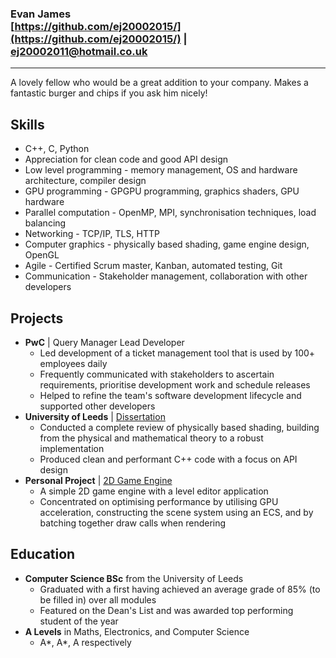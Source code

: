 ### **Evan James** &nbsp;&nbsp;&nbsp;&nbsp;&nbsp;&nbsp;&nbsp;&nbsp;&nbsp;&nbsp;&nbsp;&nbsp;&nbsp;&nbsp;&nbsp;&nbsp;&nbsp;&nbsp;&nbsp;&nbsp;&nbsp;&nbsp;&nbsp;&nbsp;&nbsp;&nbsp;&nbsp;&nbsp;&nbsp;&nbsp;&nbsp;&nbsp;&nbsp;&nbsp;&nbsp; [https://github.com/ej20002015/](https://github.com/ej20002015/) | ej20002011@hotmail.co.uk
---

A lovely fellow who would be a great addition to your company. Makes a fantastic burger and chips if you ask him nicely!

## Skills
- C++, C, Python
- Appreciation for clean code and good API design
- Low level programming - memory management, OS and hardware architecture, compiler design
- GPU programming - GPGPU programming, graphics shaders, GPU hardware
- Parallel computation - OpenMP, MPI, synchronisation techniques, load balancing
- Networking - TCP/IP, TLS, HTTP
- Computer graphics - physically based shading, game engine design, OpenGL
- Agile - Certified Scrum master, Kanban, automated testing, Git
- Communication - Stakeholder management, collaboration with other developers

## Projects

- **PwC** | Query Manager Lead Developer
  - Led development of a ticket management tool that is used by 100+ employees daily
  - Frequently communicated with stakeholders to ascertain requirements, prioritise development work and schedule releases
  - Helped to refine the team's software development lifecycle and supported other developers
- **University of Leeds** | [Dissertation](https://github.com/ej20002015/PhysicallyBasedRenderer)
  - Conducted a complete review of physically based shading, building from the physical and mathematical theory to a robust implementation
  - Produced clean and performant C++ code with a focus on API design
- **Personal Project** | [2D Game Engine](https://github.com/ej20002015/Comet/)
  - A simple 2D game engine with a level editor application
  - Concentrated on optimising performance by utilising GPU acceleration, constructing the scene system using an ECS, and by batching together draw calls when rendering

## Education

- **Computer Science BSc** from the University of Leeds
  - Graduated with a first having achieved an average grade of 85% (to be filled in) over all modules
  - Featured on the Dean's List and was awarded top performing student of the year
- **A Levels** in Maths, Electronics, and Computer Science
  - A*, A*, A respectively
